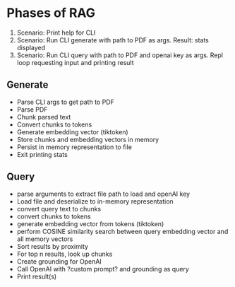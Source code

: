 # Phases of RAG

1. Scenario: Print help for CLI
2. Scenario: Run CLI generate with path to PDF as args.  Result: stats displayed
3. Scenario: Run CLI query with path to PDF and openai key as args.  Repl loop requesting input and printing result

## Generate
- Parse CLI args to get path to PDF
- Parse PDF
- Chunk parsed text
- Convert chunks to tokens
- Generate embedding vector (tiktoken)
- Store chunks and embedding vectors in memory
- Persist in memory representation to file
- Exit printing stats

## Query
- parse arguments to extract file path to load and openAI key
- Load file and deserialize to in-memory representation
- convert query text to chunks
- convert chunks to tokens
- generate embedding vector from tokens (tiktoken)
- perform COSINE similarity search between query embedding vector and all memory vectors
- Sort results by proximity
- For top n results, look up chunks
- Create grounding for OpenAI
- Call OpenAI with ?custom prompt? and grounding as query
- Print result(s)
